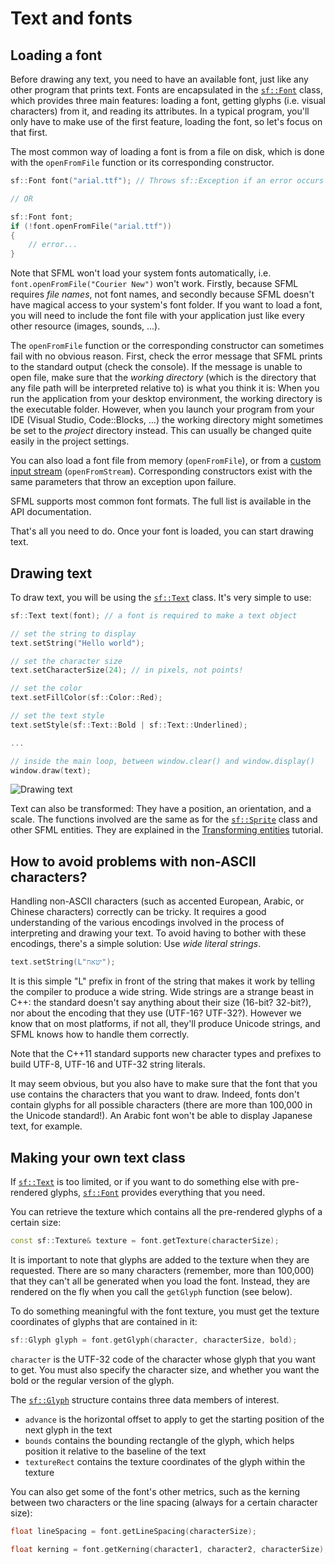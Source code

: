 # Text and fonts

## Loading a font

Before drawing any text, you need to have an available font, just like any other program that prints text.
Fonts are encapsulated in the [`sf::Font`](https://www.sfml-dev.org/documentation/3.0.0/classsf_1_1Font.php "sf::Font documentation") class, which provides three main features: loading a font, getting glyphs (i.e. visual characters) from it, and reading its attributes.
In a typical program, you'll only have to make use of the first feature, loading the font, so let's focus on that first.

The most common way of loading a font is from a file on disk, which is done with the `openFromFile` function or its corresponding constructor.

```cpp
sf::Font font("arial.ttf"); // Throws sf::Exception if an error occurs

// OR

sf::Font font;
if (!font.openFromFile("arial.ttf"))
{
    // error...
}
```

Note that SFML won't load your system fonts automatically, i.e. `font.openFromFile("Courier New")` won't work.
Firstly, because SFML requires _file names_, not font names, and secondly because SFML doesn't have magical access to your system's font folder.
If you want to load a font, you will need to include the font file with your application just like every other resource (images, sounds, ...).

The `openFromFile` function or the corresponding constructor can sometimes fail with no obvious reason.
First, check the error message that SFML prints to the standard output (check the console).
If the message is unable to open file, make sure that the _working directory_ (which is the directory that any file path will be interpreted relative to) is what you think it is: When you run the application from your desktop environment, the working directory is the executable folder.
However, when you launch your program from your IDE (Visual Studio, Code::Blocks, ...) the working directory might sometimes be set to the _project_ directory instead.
This can usually be changed quite easily in the project settings.

You can also load a font file from memory (`openFromFile`), or from a [custom input stream](../system/stream.md "Input streams tutorial") (`openFromStream`).
Corresponding constructors exist with the same parameters that throw an exception upon failure.

SFML supports most common font formats.
The full list is available in the API documentation.

That's all you need to do.
Once your font is loaded, you can start drawing text.

## Drawing text

To draw text, you will be using the [`sf::Text`](https://www.sfml-dev.org/documentation/3.0.0/classsf_1_1Text.php "sf::Text documentation") class.
It's very simple to use:

```cpp
sf::Text text(font); // a font is required to make a text object

// set the string to display
text.setString("Hello world");

// set the character size
text.setCharacterSize(24); // in pixels, not points!

// set the color
text.setFillColor(sf::Color::Red);

// set the text style
text.setStyle(sf::Text::Bold | sf::Text::Underlined);

...

// inside the main loop, between window.clear() and window.display()
window.draw(text);
```

![](https://www.sfml-dev.org/tutorials/2.6/images/graphics-text-draw.png "Drawing text")

Text can also be transformed: They have a position, an orientation, and a scale.
The functions involved are the same as for the [`sf::Sprite`](https://www.sfml-dev.org/documentation/3.0.0/classsf_1_1Sprite.php "sf::Sprite documentation") class and other SFML entities.
They are explained in the [Transforming entities](transform.md "'Transforming entities' tutorial") tutorial.

## How to avoid problems with non-ASCII characters?

Handling non-ASCII characters (such as accented European, Arabic, or Chinese characters) correctly can be tricky.
It requires a good understanding of the various encodings involved in the process of interpreting and drawing your text.
To avoid having to bother with these encodings, there's a simple solution: Use _wide literal strings_.

```cpp
text.setString(L"יטאח");
```

It is this simple "L" prefix in front of the string that makes it work by telling the compiler to produce a wide string.
Wide strings are a strange beast in C++: the standard doesn't say anything about their size (16-bit? 32-bit?), nor about the encoding that they use (UTF-16? UTF-32?).
However we know that on most platforms, if not all, they'll produce Unicode strings, and SFML knows how to handle them correctly.

Note that the C++11 standard supports new character types and prefixes to build UTF-8, UTF-16 and UTF-32 string literals.

It may seem obvious, but you also have to make sure that the font that you use contains the characters that you want to draw.
Indeed, fonts don't contain glyphs for all possible characters (there are more than 100,000 in the Unicode standard!).
An Arabic font won't be able to display Japanese text, for example.

## Making your own text class

If [`sf::Text`](https://www.sfml-dev.org/documentation/3.0.0/classsf_1_1Text.php "sf::Text documentation") is too limited, or if you want to do something else with pre-rendered glyphs, [`sf::Font`](https://www.sfml-dev.org/documentation/3.0.0/classsf_1_1Font.php "sf::Font documentation") provides everything that you need.

You can retrieve the texture which contains all the pre-rendered glyphs of a certain size:

```cpp
const sf::Texture& texture = font.getTexture(characterSize);
```

It is important to note that glyphs are added to the texture when they are requested.
There are so many characters (remember, more than 100,000) that they can't all be generated when you load the font.
Instead, they are rendered on the fly when you call the `getGlyph` function (see below).

To do something meaningful with the font texture, you must get the texture coordinates of glyphs that are contained in it:

```cpp
sf::Glyph glyph = font.getGlyph(character, characterSize, bold);
```

`character` is the UTF-32 code of the character whose glyph that you want to get.
You must also specify the character size, and whether you want the bold or the regular version of the glyph.

The [`sf::Glyph`](https://www.sfml-dev.org/documentation/3.0.0/classsf_1_1Glyph.php "sf::Glyph documentation") structure contains three data members of interest.

- `advance` is the horizontal offset to apply to get the starting position of the next glyph in the text
- `bounds` contains the bounding rectangle of the glyph, which helps position it relative to the baseline of the text
- `textureRect` contains the texture coordinates of the glyph within the texture

You can also get some of the font's other metrics, such as the kerning between two characters or the line spacing (always for a certain character size):

```cpp
float lineSpacing = font.getLineSpacing(characterSize);

float kerning = font.getKerning(character1, character2, characterSize);
```
